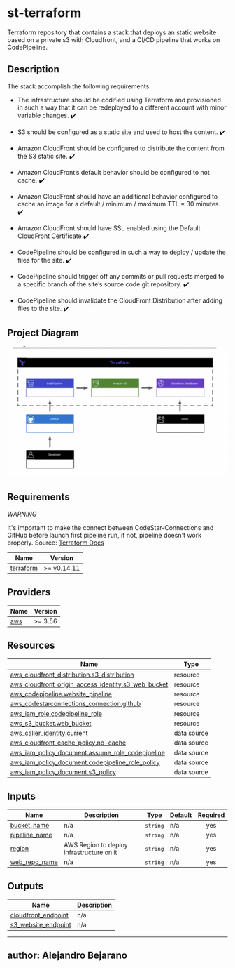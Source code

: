 # st-terraform

Terraform repository that contains a stack that deploys an static website based on a private s3 with Cloudfront, and a CI/CD pipeline that works on CodePipeline.

## Description

The stack accomplish the following requirements

- The infrastructure should be codified using Terraform and provisioned in such a way that it can be redeployed to a different account with minor variable changes. :heavy_check_mark:

- S3 should be configured as a static site and used to host the content. :heavy_check_mark:

- Amazon CloudFront should be configured to distribute the content from the S3
static site. :heavy_check_mark:

- Amazon CloudFront’s default behavior should be configured to not cache. :heavy_check_mark:

- Amazon CloudFront should have an additional behavior configured to cache an
image for a default / minimum / maximum TTL = 30 minutes. :heavy_check_mark:

- Amazon CloudFront should have SSL enabled using the Default CloudFront Certificate :heavy_check_mark:

- CodePipeline should be configured in such a way to deploy / update the files for the site. :heavy_check_mark:

- CodePipeline should trigger off any commits or pull requests merged to a specific
branch of the site’s source code git repository. :heavy_check_mark:

- CodePipeline should invalidate the CloudFront Distribution after adding files to the site. :heavy_check_mark:

## Project Diagram
![Diagram](./docs/diagram.png)

## Requirements

*WARNING* 

It's important to make the connect between CodeStar-Connections and GitHub before launch first pipeline run, if not, pipeline doesn't work properly. Source: <a name="terraform"></a> [Terraform Docs](https://registry.terraform.io/providers/hashicorp/aws/latest/docs/resources/codestarconnections_connection)



| Name | Version |
|------|---------|
|<a name="terraform"></a> [terraform](https://www.terraform.io/)| >= v0.14.11 |
## Providers

| Name | Version |
|------|---------|
| <a name="provider_aws"></a> [aws](#provider\_aws) | >= 3.56 |


## Resources

| Name | Type |
|------|------|
| [aws_cloudfront_distribution.s3_distribution](https://registry.terraform.io/providers/hashicorp/aws/latest/docs/resources/cloudfront_distribution) | resource |
| [aws_cloudfront_origin_access_identity.s3_web_bucket](https://registry.terraform.io/providers/hashicorp/aws/latest/docs/resources/cloudfront_origin_access_identity) | resource |
| [aws_codepipeline.website_pipeline](https://registry.terraform.io/providers/hashicorp/aws/latest/docs/resources/codepipeline) | resource |
| [aws_codestarconnections_connection.github](https://registry.terraform.io/providers/hashicorp/aws/latest/docs/resources/codestarconnections_connection) | resource |
| [aws_iam_role.codepipeline_role](https://registry.terraform.io/providers/hashicorp/aws/latest/docs/resources/iam_role) | resource |
| [aws_s3_bucket.web_bucket](https://registry.terraform.io/providers/hashicorp/aws/latest/docs/resources/s3_bucket) | resource |
| [aws_caller_identity.current](https://registry.terraform.io/providers/hashicorp/aws/latest/docs/data-sources/caller_identity) | data source |
| [aws_cloudfront_cache_policy.no-cache](https://registry.terraform.io/providers/hashicorp/aws/latest/docs/data-sources/cloudfront_cache_policy) | data source |
| [aws_iam_policy_document.assume_role_codepipeline](https://registry.terraform.io/providers/hashicorp/aws/latest/docs/data-sources/iam_policy_document) | data source |
| [aws_iam_policy_document.codepipeline_role_policy](https://registry.terraform.io/providers/hashicorp/aws/latest/docs/data-sources/iam_policy_document) | data source |
| [aws_iam_policy_document.s3_policy](https://registry.terraform.io/providers/hashicorp/aws/latest/docs/data-sources/iam_policy_document) | data source |

## Inputs

| Name | Description | Type | Default | Required |
|------|-------------|------|---------|:--------:|
| <a name="input_bucket_name"></a> [bucket\_name](#input\_bucket\_name) | n/a | `string` | n/a | yes |
| <a name="input_pipeline_name"></a> [pipeline\_name](#input\_pipeline\_name) | n/a | `string` | n/a | yes |
| <a name="input_region"></a> [region](#input\_region) | AWS Region to deploy infrastructure on it | `string` | n/a | yes |
| <a name="input_web_repo_name"></a> [web\_repo\_name](#input\_web\_repo\_name) | n/a | `string` | n/a | yes |

## Outputs

| Name | Description |
|------|-------------|
| <a name="output_cloudfront_endpoint"></a> [cloudfront\_endpoint](#output\_cloudfront\_endpoint) | n/a |
| <a name="output_s3_website_endpoint"></a> [s3\_website\_endpoint](#output\_s3\_website\_endpoint) | n/a |


---
author: Alejandro Bejarano
---